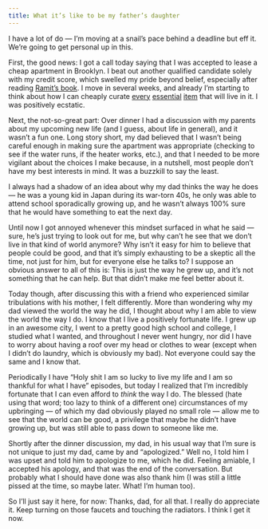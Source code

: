 ```yaml
---
title: What it’s like to be my father’s daughter
---
```


I have a lot of do — I’m moving at a snail’s pace behind a deadline but eff it. We’re going to get personal up in this.

First, the good news: I got a call today saying that I was accepted to lease a cheap apartment in Brooklyn. I beat out another qualified candidate solely with my credit score, which swelled my pride beyond belief, especially after reading [Ramit’s book](http://www.amazon.com/gp/product/0761147489/ref=as_li_ss_tl?ie=UTF8&camp=1789&creative=390957&creativeASIN=0761147489&linkCode=as2&tag=yokois-20). I move in several weeks, and already I’m starting to think about how I can cheaply curate [every](http://www.ikea.com/us/en/catalog/products/80035920/) [essential](http://www.ikea.com/us/en/catalog/products/20171312/ama) [item](http://www.amazon.com/MIU-France-Stainless-Magnetic-20-Inch/dp/B0000DZDHB/ref=pd_sbs_k_1) that will live in it. I was positively ecstatic.

Next, the not-so-great part: Over dinner I had a discussion with my parents about my upcoming new life (and I guess, about life in general), and it wasn’t a fun one. Long story short, my dad believed that I wasn’t being careful enough in making sure the apartment was appropriate (checking to see if the water runs, if the heater works, etc.), and that I needed to be more vigilant about the choices I make because, in a nutshell, most people don’t have my best interests in mind. It was a buzzkill to say the least.

I always had a shadow of an idea about why my dad thinks the way he does — he was a young kid in Japan during its war-torn 40s, he only was able to attend school sporadically growing up, and he wasn’t always 100% sure that he would have something to eat the next day. 

Until now I got annoyed whenever this mindset surfaced in what he said — sure, he’s just trying to look out for me, but why can’t he see that we don’t live in that kind of world anymore? Why isn’t it easy for him to believe that people could be good, and that it’s simply exhausting to be a skeptic all the time, not just for him, but for everyone else he talks to? I suppose an obvious answer to all of this is: This is just the way he grew up, and it’s not something that he can help. But that didn’t make me feel better about it.

Today though, after discussing this with a friend who experienced similar tribulations with his mother, I felt differently. More than wondering why my dad viewed the world the way he did, I thought about why I am able to view the world the way I do. I know that I live a positively fortunate life. I grew up in an awesome city, I went to a pretty good high school and college, I studied what I wanted, and throughout I never went hungry, nor did I have to worry about having a roof over my head or clothes to wear (except when I didn’t do laundry, which is obviously my bad). Not everyone could say the same and I know that.

Periodically I have “Holy shit I am so lucky to live my life and I am so thankful for what I have” episodes, but today I realized that I’m incredibly fortunate that I can even afford to *think* the way I do. The blessed (hate using that word; too lazy to think of a different one) circumstances of my upbringing — of which my dad obviously played no small role — allow me to see that the world can be good, a privilege that maybe he didn’t have growing up, but was still able to pass down to someone like me.

Shortly after the dinner discussion, my dad, in his usual way that I’m sure is not unique to just my dad, came by and “apologized.” Well no, I told him I was upset and told him to apologize to me, which he did. Feeling amiable, I accepted his apology, and that was the end of the conversation. But probably what I should have done was also thank him (I was still a little pissed at the time, so maybe later. What! I’m human too). 

So I’ll just say it here, for now: Thanks, dad, for all that. I really do appreciate it. Keep turning on those faucets and touching the radiators. I think I get it now.
